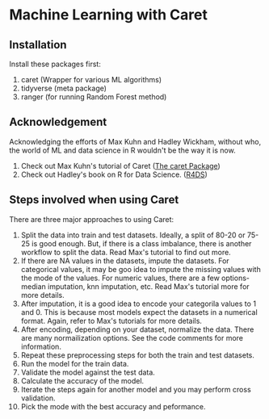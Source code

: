 # Machine Learning with Caret

## Installation
Install these packages first:
1. caret (Wrapper for various ML algorithms)
2. tidyverse (meta package)
3. ranger (for running Random Forest method)

## Acknowledgement
Acknowledging the efforts of Max Kuhn and Hadley Wickham, without who, the world of ML and data science in R wouldn't be the way it is now.
1. Check out Max Kuhn's tutorial of Caret ([The caret Package](https://topepo.github.io/caret/index.html))
2. Check out Hadley's book on R for Data Science. ([R4DS](https://r4ds.had.co.nz))

## Steps involved when using Caret
There are three major approaches to using Caret:
1. Split the data into train and test datasets. Ideally, a split of 80-20 or 75-25 is good enough. But, if there is a class imbalance, there is another workflow to split the data. Read Max's tutorial to find out more.
2. If there are NA values in the datasets, impute the datasets. For categorical values, it may be goo idea to impute the missing values with the mode of the values. For numeric values, there are a few options- median imputation, knn imputation, etc. Read Max's tutorial more for more details.
3. After imputation, it is a good idea to encode your categorila values to 1 and 0. This is because most models expect the datasets in a numerical format. Again, refer to Max's tutorials for more details.
4. After encoding, depending on your dataset, normalize the data. There are many normailization options. See the code comments for more information.
5. Repeat these preprocessing steps for both the train and test datasets.
6. Run the model for the train data.
7. Validate the model against the test data.
8. Calculate the accuracy of the model.
9. Iterate the steps again for another model and you may perform cross validation.
10. Pick the mode with the best accuracy and peformance.
